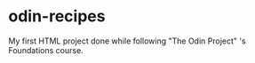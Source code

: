 # odin-recipes

My first HTML project done while following "The Odin Project" 's Foundations course.